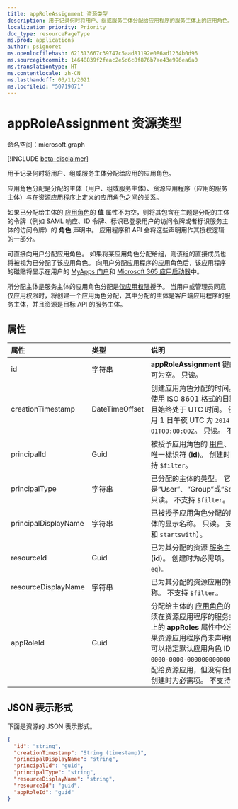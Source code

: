 ```yaml
---
title: appRoleAssignment 资源类型
description: 用于记录何时将用户、组或服务主体分配给应用程序的服务主体上的应用角色。 可创建、读取和删除应用角色分配。
localization_priority: Priority
doc_type: resourcePageType
ms.prod: applications
author: psignoret
ms.openlocfilehash: 621313667c39747c5aad81192e086ad1234b0d96
ms.sourcegitcommit: 14648839f2feac2e5d6c8f876b7ae43e996ea6a0
ms.translationtype: HT
ms.contentlocale: zh-CN
ms.lasthandoff: 03/11/2021
ms.locfileid: "50719071"
---
```

# <a name="approleassignment-resource-type"></a>appRoleAssignment 资源类型

命名空间：microsoft.graph

[!INCLUDE [beta-disclaimer](../../includes/beta-disclaimer.md)]

用于记录何时将用户、组或服务主体分配给应用的应用角色。

应用角色分配是分配的主体（用户、组或服务主体）、资源应用程序（应用的服务主体）与在资源应用程序上定义的应用角色之间的关系。

如果已分配给主体的 [应用角色](approle.md)的 **值** 属性不为空，则将其包含在主题是分配的主体的令牌（例如 SAML 响应、ID 令牌、标识已登录用户的访问令牌或者标识服务主体的访问令牌）的 **角色** 声明中。 应用程序和 API 会将这些声明用作其授权逻辑的一部分。

可直接向用户分配应用角色。 如果将某应用角色分配给组，则该组的直接成员也将被视为已分配了该应用角色。 向用户分配应用程序的应用角色后，该应用程序的磁贴将显示在用户的 [MyApps 门户](/azure/active-directory/user-help/my-apps-portal-end-user-access)和 [Microsoft 365 应用启动器](https://support.office.com/article/meet-the-office-365-app-launcher-79f12104-6fed-442f-96a0-eb089a3f476a)中。

所分配主体是服务主体的应用角色分配是[仅应用权限](/azure/active-directory/develop/v2-permissions-and-consent#permission-types)授予。 当用户或管理员同意仅应用权限时，将创建一个应用角色分配，其中分配的主体是客户端应用程序的服务主体，并且资源是目标 API 的服务主体。

## <a name="properties"></a>属性

| 属性 | 类型 | 说明 |
|:---------------|:--------|:----------|
| id | 字符串 | **appRoleAssignment** 键的唯一标识符。 不可为空。 只读。 |
| creationTimestamp | DateTimeOffset | 创建应用角色分配的时间。时间戳类型表示使用 ISO 8601 格式的日期和时间信息，并且始终处于 UTC 时间。 例如，2014 年 1 月 1 日午夜 UTC 为 `2014-01-01T00:00:00Z`。 只读。 不支持 `$filter`。 |
| principalId | Guid | 被授予应用角色的 [用户](user.md)、[组](group.md)或 [服务主体](serviceprincipal.md)的唯一标识符 (**id**)。 创建时为必需项。 不支持 `$filter`。 |
| principalType | 字符串 | 已分配的主体的类型。 它可以是“User”、“Group”或“ServicePrincipal”。 只读。 不支持 `$filter`。 |
| principalDisplayName | 字符串 |已被授予应用角色分配的用户、组或服务主体的显示名称。 只读。 支持 `$filter`（`eq` 和 `startswith`）。 |
| resourceId | Guid |已为其分配的资源 [服务主体](serviceprincipal.md)的唯一标识符 (**id**)。 创建时为必需项。 支持 `$filter`（仅 `eq`）。 |
| resourceDisplayName | 字符串 | 已为其分配的资源应用的服务主体的显示名称。 不支持 `$filter`。 |
| appRoleId | Guid | 分配给主体的 [应用角色](approle.md)的标识符 (**id**)。 必须在资源应用程序的服务主体 (**resourceId**) 上的 **appRoles** 属性中公开此应用角色。 如果资源应用程序尚未声明任何应用角色，则可以指定默认应用角色 ID `00000000-0000-0000-0000-000000000000`，以表示将主体分配给资源应用，但没有任何特定应用角色。 创建时为必需项。 不支持 `$filter`。 |

## <a name="json-representation"></a>JSON 表示形式

下面是资源的 JSON 表示形式。

<!-- {
  "blockType": "resource",
  "optionalProperties": [

  ],
  "@odata.type": "microsoft.graph.appRoleAssignment"
}-->

```json
{
  "id": "string",
  "creationTimestamp": "String (timestamp)",
  "principalDisplayName": "string",
  "principalId": "guid",
  "principalType": "string",
  "resourceDisplayName": "string",
  "resourceId": "guid",
  "appRoleId": "guid"
}
```

<!-- uuid: 8fcb5dbc-d5aa-4681-8e31-b001d5168d79
2015-10-25 14:57:30 UTC -->
<!--
{
  "type": "#page.annotation",
  "description": "appRoleAssignment resource",
  "keywords": "",
  "section": "documentation",
  "tocPath": "",
  "suppressions": []
}
-->
